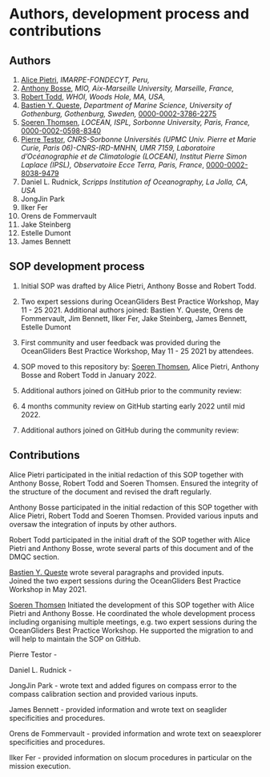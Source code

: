 # Authors, development process and contributions

## Authors
  1. [Alice Pietri](https://github.com/AlicePietri), *IMARPE-FONDECYT, Peru,* 
  2. [Anthony Bosse](https://github.com/AnthonyBosse), *MIO, Aix-Marseille University, Marseille, France,*
  3. [Robert Todd](https://github.com/rtodd-WHOI), *WHOI, Woods Hole, MA, USA,* 
  4. [Bastien Y. Queste](https://github.com/bastienqueste), *Department of Marine Science, University of Gothenburg, Gothenburg, Sweden,* [0000-0002-3786-2275](https://orcid.org/0000-0002-3786-2275)
  1. [Soeren Thomsen](https://github.com/soerenthomsen), *LOCEAN, ISPL, Sorbonne University, Paris, France,* [0000-0002-0598-8340](https://orcid.org/0000-0002-0598-8340)
  2. [Pierre Testor](https://github.com/ptestor), *CNRS-Sorbonne Universités (UPMC Univ. Pierre et Marie Curie, Paris 06)-CNRS-IRD-MNHN, UMR 7159, Laboratoire d’Océanographie et de Climatologie (LOCEAN), Institut Pierre Simon Laplace (IPSL), Observatoire Ecce Terra, Paris, France*, [0000-0002-8038-9479](https://orcid.org/0000-0002-8038-9479) 
  3. Daniel L. Rudnick, *Scripps Institution of Oceanography, La Jolla, CA, USA*
  4. JongJin Park 
  5. Ilker Fer
  6. Orens de Fommervault
  7. Jake Steinberg
  8. Estelle Dumont
  9. James Bennett

## SOP development process
1) Initial SOP was drafted by Alice Pietri, Anthony Bosse and Robert Todd.

2) Two expert sessions during OceanGliders Best Practice Workshop, May 11 - 25 2021. 
Additional authors joined: Bastien Y. Queste, Orens de Fommervault, Jim Bennett, Ilker Fer, Jake Steinberg, James Bennett, Estelle Dumont
3) First community and user feedback was provided during the OceanGliders Best Practice Workshop, May 11 - 25 2021 by attendees. 

4) SOP moved to this repository by: [Soeren Thomsen](https://github.com/soerenthomsen), Alice Pietri, Anthony Bosse and Robert Todd in January 2022.

5) Additional authors joined on GitHub prior to the community review: 

6) 4 months community review on GitHub starting early 2022 until mid 2022.

7) Additional authors joined on GitHub during the community review: 

## Contributions 
Alice Pietri participated in the initial redaction of this SOP  together with Anthony Bosse, Robert Todd and Soeren Thomsen. Ensured the integrity of the structure of the document and revised the draft regularly. 

Anthony Bosse participated in the initial redaction of this SOP together with Alice Pietri, Robert Todd and Soeren Thomsen. Provided various inputs and oversaw the integration of inputs by other authors. 
 
Robert Todd participated in the initial draft of the SOP together with Alice Pietri and Anthony Bosse, wrote several parts of this document and of the DMQC section. 

[Bastien Y. Queste](https://github.com/bastienqueste) wrote several paragraphs and provided inputs.  
Joined the two expert sessions during the OceanGliders Best Practice Workshop in May 2021. 

[Soeren Thomsen](https://github.com/soerenthomsen) Initiated the development of this SOP together with Alice Pietri and Anthony Bosse. 
He coordinated the whole development process including organising multiple meetings, e.g. two expert sessions during the OceanGliders Best Practice Workshop. 
He supported the migration to and will help to maintain the SOP on GitHub.

Pierre Testor - 

Daniel L. Rudnick - 

JongJin Park - wrote text and added figures on compass error to the compass calibration section and provided various inputs.  

James Bennett - provided information and wrote text on seaglider specificities and procedures. 

Orens de Fommervault - provided information and wrote text on seaexplorer specificities and procedures. 

Ilker Fer - provided information on slocum procedures in particular on the mission execution. 
